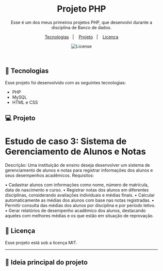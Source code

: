 <h1 align="center"> Projeto PHP </h1>

<p align="center">
Esse é um dos meus primeiros projetos PHP, que desenvolvi durante a disciplina de Banco de dados.
</p>

<p align="center">
  <a href="#-tecnologias">Tecnologias</a>&nbsp;&nbsp;&nbsp;|&nbsp;&nbsp;&nbsp;
  <a href="#-projeto">Projeto</a>&nbsp;&nbsp;&nbsp;|&nbsp;&nbsp;&nbsp;
  <a href="#memo-licença">Licença</a>
</p>

<p align="center">
  <img alt="License" src="https://img.shields.io/static/v1?label=license&message=MIT&color=49AA26&labelColor=000000">
</p>

<br>

## 🚀 Tecnologias

Esse projeto foi desenvolvido com as seguintes tecnologias:

- PHP
- MySQL
- HTML e CSS

## 💻 Projeto

# Estudo de caso 3: Sistema de Gerenciamento de Alunos e Notas

Descrição: Uma instituição de ensino deseja desenvolver um sistema de
gerenciamento de alunos e notas para registrar informações dos alunos e seus
desempenhos acadêmicos.
Requisitos:

• Cadastrar alunos com informações como nome, número de matrícula, data de
nascimento e curso.
• Registrar notas dos alunos em diferentes disciplinas, considerando avaliações
individuais e médias finais.
• Calcular automaticamente as médias dos alunos com base nas notas
registradas.
• Permitir consulta das médias dos alunos por disciplina e por período letivo.
• Gerar relatórios de desempenho acadêmico dos alunos, destacando aqueles
com melhores médias e os que estão em situação de reprovação.

## :memo: Licença

Esse projeto está sob a licença MIT.

---

## 🥇 Ideia principal do projeto 


